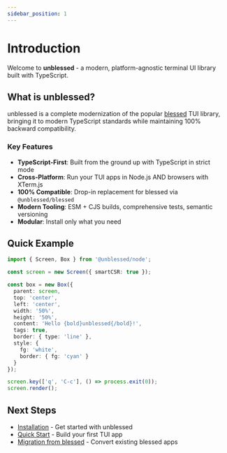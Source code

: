 ```yaml
---
sidebar_position: 1
---
```


# Introduction

Welcome to **unblessed** - a modern, platform-agnostic terminal UI library built with TypeScript.

## What is unblessed?

unblessed is a complete modernization of the popular [blessed](https://github.com/chjj/blessed) TUI library, bringing it to modern TypeScript standards while maintaining 100% backward compatibility.

### Key Features

- **TypeScript-First**: Built from the ground up with TypeScript in strict mode
- **Cross-Platform**: Run your TUI apps in Node.js AND browsers with XTerm.js
- **100% Compatible**: Drop-in replacement for blessed via `@unblessed/blessed`
- **Modern Tooling**: ESM + CJS builds, comprehensive tests, semantic versioning
- **Modular**: Install only what you need

## Quick Example

```typescript
import { Screen, Box } from '@unblessed/node';

const screen = new Screen({ smartCSR: true });

const box = new Box({
  parent: screen,
  top: 'center',
  left: 'center',
  width: '50%',
  height: '50%',
  content: 'Hello {bold}unblessed{/bold}!',
  tags: true,
  border: { type: 'line' },
  style: {
    fg: 'white',
    border: { fg: 'cyan' }
  }
});

screen.key(['q', 'C-c'], () => process.exit(0));
screen.render();
```

## Next Steps

- [Installation](./installation) - Get started with unblessed
- [Quick Start](./quick-start) - Build your first TUI app
- [Migration from blessed](./migration-from-blessed) - Convert existing blessed apps
